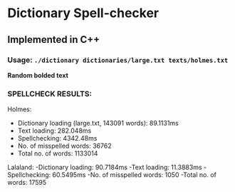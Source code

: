 # Dictionary Spell-checker #  
## Implemented in C++ ##  
### Usage: `./dictionary dictionaries/large.txt texts/holmes.txt` ###  
**Random bolded text**  
  
### SPELLCHECK RESULTS: ###  
Holmes:
<ul>
    <li>Dictionary loading (large.txt, 143091 words): 89.1131ms</li>
    <li>Text loading: 282.048ms</li>
    <li>Spellchecking: 4342.48ms</li>
    <li>No. of misspelled words: 36762</li>
    <li>Total no. of words: 1133014</li>
</ul>
Lalaland:  
    -Dictionary loading: 90.7184ms
    -Text loading: 11.3883ms
    -Spellchecking: 60.5495ms
    -No. of misspelled words: 1050
    -Total no. of words: 17595
